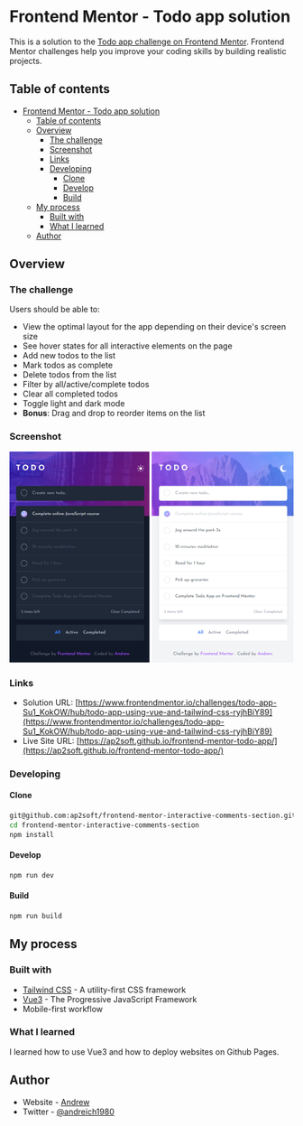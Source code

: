 # Frontend Mentor - Todo app solution

This is a solution to the [Todo app challenge on Frontend Mentor](https://www.frontendmentor.io/challenges/todo-app-Su1_KokOW). Frontend Mentor challenges help you improve your coding skills by building realistic projects.

## Table of contents

- [Frontend Mentor - Todo app solution](#frontend-mentor---todo-app-solution)
  - [Table of contents](#table-of-contents)
  - [Overview](#overview)
    - [The challenge](#the-challenge)
    - [Screenshot](#screenshot)
    - [Links](#links)
    - [Developing](#developing)
      - [Clone](#clone)
      - [Develop](#develop)
      - [Build](#build)
  - [My process](#my-process)
    - [Built with](#built-with)
    - [What I learned](#what-i-learned)
  - [Author](#author)

## Overview

### The challenge

Users should be able to:

- View the optimal layout for the app depending on their device's screen size
- See hover states for all interactive elements on the page
- Add new todos to the list
- Mark todos as complete
- Delete todos from the list
- Filter by all/active/complete todos
- Clear all completed todos
- Toggle light and dark mode
- **Bonus**: Drag and drop to reorder items on the list

### Screenshot

![](./screenshot.png)

### Links

- Solution URL: [https://www.frontendmentor.io/challenges/todo-app-Su1_KokOW/hub/todo-app-using-vue-and-tailwind-css-ryjhBiY89](https://www.frontendmentor.io/challenges/todo-app-Su1_KokOW/hub/todo-app-using-vue-and-tailwind-css-ryjhBiY89)
- Live Site URL: [https://ap2soft.github.io/frontend-mentor-todo-app/](https://ap2soft.github.io/frontend-mentor-todo-app/)

### Developing

#### Clone

```bash
git@github.com:ap2soft/frontend-mentor-interactive-comments-section.git
cd frontend-mentor-interactive-comments-section
npm install
```

#### Develop

```bash
npm run dev
```

#### Build

```bash
npm run build
```

## My process

### Built with

- [Tailwind CSS](https://tailwindcss.com) - A utility-first CSS framework
- [Vue3](https://vuejs.org/) - The Progressive JavaScript Framework
- Mobile-first workflow

### What I learned

I learned how to use Vue3 and how to deploy websites on Github Pages.

## Author

- Website - [Andrew](https://ap2.dev)
- Twitter - [@andreich1980](https://www.twitter.com/andreich1980)
